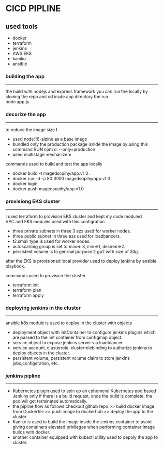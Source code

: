 # CICD PIPLINE

## used tools

- docker
- terraform
- jenkins
- AWS EKS
- kaniko
- ansible


### building the app
----
the build with nodejs and express framework
you can run the locally by cloning the repo and cd insde app directory the run \
node app.js

### decorize the app
----

to reduce the image size I 
- used node:16-alpine as a base image 
- bundled only the production package isnide the image by using this command RUN npm ci --only=production
- used multistage mechanizem

commands used to build and test the app locally
- docker build -t magedsopihy/app:v1.0 .
- docker run -d -p 80:3000 magedsopihy/app:v1.0
- docker login 
- docker push magedsopihy/app:v1.0

### provisiong EKS cluster
----

I used terraform to provision EKS cluster and kept my code moduled \
VPC and EKS modules used with this configration
- three private subnets in three 3 azs used for worker nodes.
- three public subnet in three azs used for loadbancers.
- t2.small type is used for worker nodes.
- autoscallinig group is set to  max=> 3, min=>1, desired=>2.
- persistent volume is to genrnal purpose 2 gp2 with size of 30g.

after the EKS is provisioned local provider used to deploy jenkins by ansible playbook.

commands used to provision the cluster
- terraform init 
- terraform plan
- terraform apply

### deploying jenkins in the cluster
----

ansible k8s module is used to deploy in the cluster with objects
- deployment object with initContainer to configure jenkins plugins which are passed to the init container from configmap object.
- service object to expose jenkins server via loadblancer.
- service account, clusterrole, clusterrolebinding to authorize jenkins to deploy objects in the cluster.
- persistent volume, persistent volume claim to store jenkins jobs,configeration, etc.

### jenkins pipline 
----
- Kubernetes plugin used to spin up an ephemeral Kubernetes pod based Jenkins only if there is a build request,
  once the build is complete, the pod will get terminated automatically.
- the pipline flow as follows 
  checkout github repo >> build docker image from Dockerfile >> push image to dockerhub >> deploy the app to the cluster
- Kaniko is used to build the image inside the jenkins container to avoid giving containers elevated privileges 
  when performing container image builds with docker.
- another container equipped with kubectl utility used to depoly the app to cluster.
